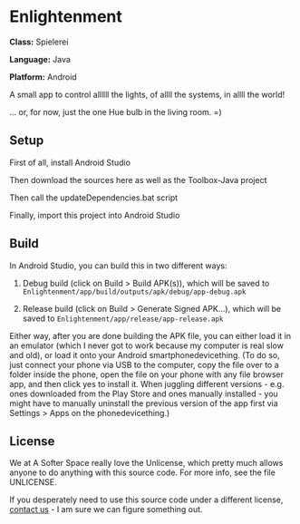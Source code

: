 # Enlightenment

**Class:** Spielerei

**Language:** Java

**Platform:** Android

A small app to control allllll the lights, of allll the systems, in allll the world!

... or, for now, just the one Hue bulb in the living room. =)

## Setup

First of all, install Android Studio

Then download the sources here as well as the Toolbox-Java project

Then call the updateDependencies.bat script

Finally, import this project into Android Studio

## Build

In Android Studio, you can build this in two different ways:

1. Debug build (click on Build > Build APK(s)), which will be saved to
```Enlightenment/app/build/outputs/apk/debug/app-debug.apk```

2. Release build (click on Build > Generate Signed APK...), which will be saved to
```Enlightenment/app/release/app-release.apk```

Either way, after you are done building the APK file, you can either load it in an emulator (which I never got to work because my computer is real slow and old), or load it onto your Android smartphonedevicething. (To do so, just connect your phone via USB to the computer, copy the file over to a folder inside the phone, open the file on your phone with any file browser app, and then click yes to install it. When juggling different versions - e.g. ones downloaded from the Play Store and ones manually installed - you might have to manually uninstall the previous version of the app first via Settings > Apps on the phonedevicething.)

## License

We at A Softer Space really love the Unlicense, which pretty much allows anyone to do anything with this source code.
For more info, see the file UNLICENSE.

If you desperately need to use this source code under a different license, [contact us](mailto:moya@asofterspace.com) - I am sure we can figure something out.